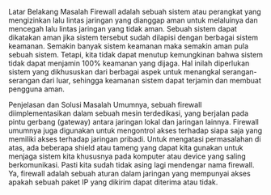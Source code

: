 Latar Belakang Masalah
Firewall adalah sebuah sistem atau perangkat yang mengizinkan lalu lintas jaringan yang dianggap aman untuk melaluinya dan mencegah lalu lintas jaringan yang tidak aman. Sebuah sistem dapat dikatakan aman jika sistem tersebut sudah dilapisi dengan berbagai sistem keamanan. Semakin banyak sistem keamanan maka semakin aman pula sebuah sistem. Tetapi, kita tidak dapat menutup kemungkinan bahwa sistem tidak dapat menjamin 100% keamanan yang dijaga. Hal inilah diperlukan sistem yang dikhususkan dari berbagai aspek untuk menangkal serangan-serangan dari luar, sehingga keamanan sistem dapat terjamin dan membuat pengguna aman.

Penjelasan dan Solusi Masalah
Umumnya, sebuah firewall diimplementasikan dalam sebuah mesin terdedikasi, yang berjalan pada pintu gerbang (gateway) antara jaringan lokal dan jaringan lainnya. Firewall umumnya juga digunakan untuk mengontrol akses terhadap siapa saja yang memiliki akses terhadap jaringan pribadi. Untuk mengatasi permasalahan di atas, ada beberapa shield atau tameng yang dapat kita gunakan untuk menjaga sistem kita khususnya pada komputer atau device yang saling berkomunikasi. Pasti kita sudah tidak asing lagi mendengar nama firewall. Ya, firewall adalah sebuah aturan dalam jaringan yang mempunyai akses apakah sebuah paket IP yang dikirim dapat diterima atau tidak.
